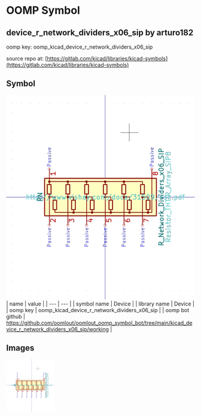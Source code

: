 # OOMP Symbol  
## device_r_network_dividers_x06_sip  by arturo182  
  
oomp key: oomp_kicad_device_r_network_dividers_x06_sip  
  
source repo at: [https://gitlab.com/kicad/libraries/kicad-symbols](https://gitlab.com/kicad/libraries/kicad-symbols)  
## Symbol  
  
[![working.png](working_600.png)](working.png)  
| name | value | 
| --- | --- | 
| symbol name | Device | 
| library name | Device | 
| oomp key | oomp_kicad_device_r_network_dividers_x06_sip | 
| oomp bot github | https://github.com/oomlout/oomlout_oomp_symbol_bot/tree/main/kicad_device_r_network_dividers_x06_sip/working | 
## Images  
  
[![working.png](working_140.png)](working.png)  
